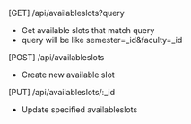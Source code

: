 [GET] /api/availableslots?query
* Get available slots that match query
* query will be like semester=_id&faculty=_id

[POST] /api/availableslots
* Create new available slot

[PUT] /api/availableslots/:_id
* Update specified availableslots